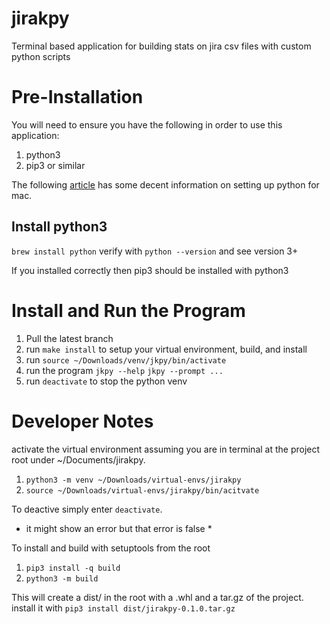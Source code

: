 # jirakpy
Terminal based application for building stats on jira csv files with custom python scripts


# Pre-Installation
You will need to ensure you have the following in order to use this application:
1. python3
2. pip3 or similar

The following [article](https://docs.python-guide.org/starting/install3/osx/) has some decent information on setting up python for mac.

## Install python3
`brew install python`
verify with `python --version` and see version 3+

If you installed correctly then pip3 should be installed with python3

# Install and Run the Program
1. Pull the latest branch
2. run `make install` to setup your virtual environment, build, and install
3. run `source ~/Downloads/venv/jkpy/bin/activate`
4. run the program
    `jkpy --help`
    `jkpy --prompt ...`
5. run `deactivate` to stop the python venv


# Developer Notes
activate the virtual environment assuming you are in terminal at the project root under ~/Documents/jirakpy.
1. `python3 -m venv ~/Downloads/virtual-envs/jirakpy`
2. `source ~/Downloads/virtual-envs/jirakpy/bin/acitvate`

To deactive simply enter `deactivate`.
* it might show an error but that error is false *

To install and build with setuptools from the root
1. `pip3 install -q build`
2. `python3 -m build`

This will create a dist/ in the root with a .whl and a tar.gz of the project.
install it with `pip3 install dist/jirakpy-0.1.0.tar.gz`